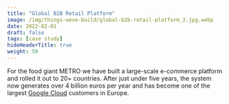 ```yaml
---
title: "Global B2B Retail Platform"
image: /img/things-weve-build/global-b2b-retail-platform_2.jpg.webp
date: 2022-02-01
draft: false
tags: [case study]
hideHeaderTitle: true
weight: 50
---
```


For the food giant METRO we have built a large-scale e-commerce platform and rolled it out to 20+ countries. After just under five years, the system now generates over 4 billion euros per year and has become one of the largest [Google Cloud](https://cloud.google.com/customers/metro) customers in Europe.